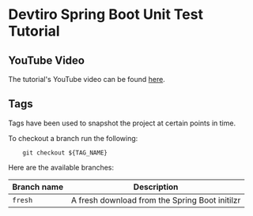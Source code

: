 # Devtiro Spring Boot Unit Test Tutorial


## YouTube Video
The tutorial's YouTube video can be found [here](#).


## Tags
Tags have been used to snapshot the project at certain points in time.

To checkout a branch run the following:
```shell
    git checkout ${TAG_NAME}
```

Here are the available branches:

| Branch name   | Description                                          |
| -----------   | -----------                                          |
| `fresh`       | A fresh download from the Spring Boot initilzr       |